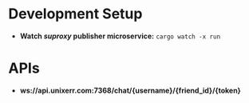 



# Development Setup

* **Watch _suproxy_ publisher microservice:** ```cargo watch -x run```

# APIs

* **ws://api.unixerr.com:7368/chat/{username}/{friend_id}/{token}**